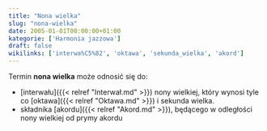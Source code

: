 ```yaml
---
title: "Nona wielka"
slug: "nona-wielka"
date: 2005-01-01T00:00:00+01:00
kategorie: ['Harmonia jazzowa']
draft: false
wikilinks: ['interwa%C5%82', 'oktawa', 'sekunda_wielka', 'akord']
---
```

Termin **nona wielka** może odnosić się do:

  - [interwału]({{< relref "Interwał.md" >}}) nony wielkiej, który wynosi tyle co
    [oktawa]({{< relref "Oktawa.md" >}}) i sekunda
    wielka<!-- link nie odnosił się do niczego -->.
  - składnika [akordu]({{< relref "Akord.md" >}}), będącego w odległości nony
    wielkiej od prymy akordu

